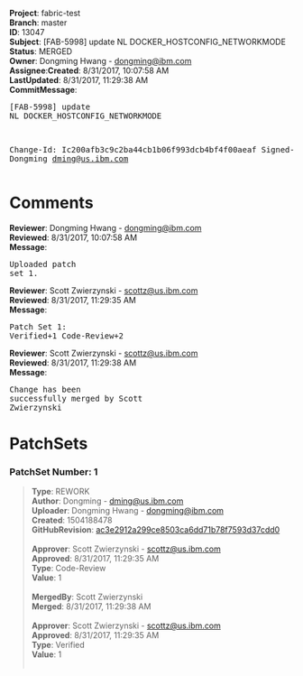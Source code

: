 <strong>Project</strong>: fabric-test</br><strong>Branch</strong>: master<br><strong>ID</strong>: 13047<br><strong>Subject</strong>: [FAB-5998] update NL DOCKER_HOSTCONFIG_NETWORKMODE<br><strong>Status</strong>: MERGED<br><strong>Owner</strong>: Dongming Hwang - dongming@ibm.com<br><strong>Assignee</strong>:<strong>Created</strong>: 8/31/2017, 10:07:58 AM<br><strong>LastUpdated</strong>: 8/31/2017, 11:29:38 AM<br><strong>CommitMessage</strong>:<br><pre>[FAB-5998] update NL DOCKER_HOSTCONFIG_NETWORKMODE

Change-Id: Ic200afb3c9c2ba44cb1b06f993dcb4bf4f00aeaf
Signed-off-by: Dongming <dming@us.ibm.com>
</pre><h1>Comments</h1><strong>Reviewer</strong>: Dongming Hwang - dongming@ibm.com<br><strong>Reviewed</strong>: 8/31/2017, 10:07:58 AM<br><strong>Message</strong>: <pre>Uploaded patch set 1.</pre><strong>Reviewer</strong>: Scott Zwierzynski - scottz@us.ibm.com<br><strong>Reviewed</strong>: 8/31/2017, 11:29:35 AM<br><strong>Message</strong>: <pre>Patch Set 1: Verified+1 Code-Review+2</pre><strong>Reviewer</strong>: Scott Zwierzynski - scottz@us.ibm.com<br><strong>Reviewed</strong>: 8/31/2017, 11:29:38 AM<br><strong>Message</strong>: <pre>Change has been successfully merged by Scott Zwierzynski</pre><h1>PatchSets</h1><h3>PatchSet Number: 1</h3><blockquote><strong>Type</strong>: REWORK<br><strong>Author</strong>: Dongming - dming@us.ibm.com<br><strong>Uploader</strong>: Dongming Hwang - dongming@ibm.com<br><strong>Created</strong>: 1504188478<br><strong>GitHubRevision</strong>: [ac3e2912a299ce8503ca6dd71b78f7593d37cdd0](https://github.com/hyperledger/fabric-test/commit/ac3e2912a299ce8503ca6dd71b78f7593d37cdd0)<br><br><strong>Approver</strong>: Scott Zwierzynski - scottz@us.ibm.com<br><strong>Approved</strong>: 8/31/2017, 11:29:35 AM<br><strong>Type</strong>: Code-Review<br><strong>Value</strong>: 1<br><br><strong>MergedBy</strong>: Scott Zwierzynski<br><strong>Merged</strong>: 8/31/2017, 11:29:38 AM<br><br><strong>Approver</strong>: Scott Zwierzynski - scottz@us.ibm.com<br><strong>Approved</strong>: 8/31/2017, 11:29:35 AM<br><strong>Type</strong>: Verified<br><strong>Value</strong>: 1<br><br></blockquote>